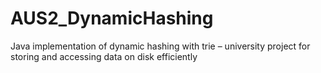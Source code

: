 # AUS2_DynamicHashing
Java implementation of dynamic hashing with trie – university project for storing and accessing data on disk efficiently
